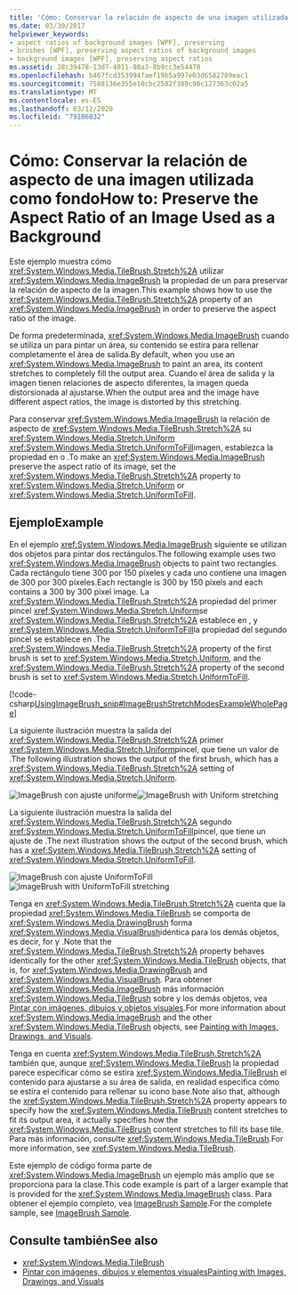 ```yaml
---
title: 'Cómo: Conservar la relación de aspecto de una imagen utilizada como fondo'
ms.date: 03/30/2017
helpviewer_keywords:
- aspect ratios of background images [WPF], preserving
- brushes [WPF], preserving aspect ratios of background images
- background images [WPF], preserving aspect ratios
ms.assetid: 28c39478-13d7-4011-80a3-8b9cc3e54478
ms.openlocfilehash: b467fcd353994faef19b5a997e03d6582789eac1
ms.sourcegitcommit: 7588136e355e10cbc2582f389c90c127363c02a5
ms.translationtype: MT
ms.contentlocale: es-ES
ms.lasthandoff: 03/12/2020
ms.locfileid: "79186032"
---
```

# <a name="how-to-preserve-the-aspect-ratio-of-an-image-used-as-a-background"></a><span data-ttu-id="6ff27-102">Cómo: Conservar la relación de aspecto de una imagen utilizada como fondo</span><span class="sxs-lookup"><span data-stu-id="6ff27-102">How to: Preserve the Aspect Ratio of an Image Used as a Background</span></span>
<span data-ttu-id="6ff27-103">Este ejemplo muestra cómo <xref:System.Windows.Media.TileBrush.Stretch%2A> utilizar <xref:System.Windows.Media.ImageBrush> la propiedad de un para preservar la relación de aspecto de la imagen.</span><span class="sxs-lookup"><span data-stu-id="6ff27-103">This example shows how to use the <xref:System.Windows.Media.TileBrush.Stretch%2A> property of an <xref:System.Windows.Media.ImageBrush> in order to preserve the aspect ratio of the image.</span></span>  
  
 <span data-ttu-id="6ff27-104">De forma predeterminada, <xref:System.Windows.Media.ImageBrush> cuando se utiliza un para pintar un área, su contenido se estira para rellenar completamente el área de salida.</span><span class="sxs-lookup"><span data-stu-id="6ff27-104">By default, when you use an <xref:System.Windows.Media.ImageBrush> to paint an area, its content stretches to completely fill the output area.</span></span> <span data-ttu-id="6ff27-105">Cuando el área de salida y la imagen tienen relaciones de aspecto diferentes, la imagen queda distorsionada al ajustarse.</span><span class="sxs-lookup"><span data-stu-id="6ff27-105">When the output area and the image have different aspect ratios, the image is distorted by this stretching.</span></span>  
  
 <span data-ttu-id="6ff27-106">Para conservar <xref:System.Windows.Media.ImageBrush> la relación de aspecto de <xref:System.Windows.Media.TileBrush.Stretch%2A> su <xref:System.Windows.Media.Stretch.Uniform> <xref:System.Windows.Media.Stretch.UniformToFill>imagen, establezca la propiedad en o .</span><span class="sxs-lookup"><span data-stu-id="6ff27-106">To make an <xref:System.Windows.Media.ImageBrush> preserve the aspect ratio of its image, set the <xref:System.Windows.Media.TileBrush.Stretch%2A> property to <xref:System.Windows.Media.Stretch.Uniform> or <xref:System.Windows.Media.Stretch.UniformToFill>.</span></span>  
  
## <a name="example"></a><span data-ttu-id="6ff27-107">Ejemplo</span><span class="sxs-lookup"><span data-stu-id="6ff27-107">Example</span></span>  
 <span data-ttu-id="6ff27-108">En el ejemplo <xref:System.Windows.Media.ImageBrush> siguiente se utilizan dos objetos para pintar dos rectángulos.</span><span class="sxs-lookup"><span data-stu-id="6ff27-108">The following example uses two <xref:System.Windows.Media.ImageBrush> objects to paint two rectangles.</span></span> <span data-ttu-id="6ff27-109">Cada rectángulo tiene 300 por 150 píxeles y cada uno contiene una imagen de 300 por 300 píxeles.</span><span class="sxs-lookup"><span data-stu-id="6ff27-109">Each rectangle is 300 by 150 pixels and each contains a 300 by 300 pixel image.</span></span> <span data-ttu-id="6ff27-110">La <xref:System.Windows.Media.TileBrush.Stretch%2A> propiedad del primer pincel <xref:System.Windows.Media.Stretch.Uniform>se <xref:System.Windows.Media.TileBrush.Stretch%2A> establece en , y <xref:System.Windows.Media.Stretch.UniformToFill>la propiedad del segundo pincel se establece en .</span><span class="sxs-lookup"><span data-stu-id="6ff27-110">The <xref:System.Windows.Media.TileBrush.Stretch%2A> property of the first brush is set to <xref:System.Windows.Media.Stretch.Uniform>, and the <xref:System.Windows.Media.TileBrush.Stretch%2A> property of the second brush is set to <xref:System.Windows.Media.Stretch.UniformToFill>.</span></span>  
  
 [!code-csharp[UsingImageBrush_snip#ImageBrushStretchModesExampleWholePage](~/samples/snippets/csharp/VS_Snippets_Wpf/UsingImageBrush_snip/CSharp/StretchModes.cs#imagebrushstretchmodesexamplewholepage)]  
  
 <span data-ttu-id="6ff27-111">La siguiente ilustración muestra la salida del <xref:System.Windows.Media.TileBrush.Stretch%2A> primer <xref:System.Windows.Media.Stretch.Uniform>pincel, que tiene un valor de .</span><span class="sxs-lookup"><span data-stu-id="6ff27-111">The following illustration shows the output of the first brush, which has a <xref:System.Windows.Media.TileBrush.Stretch%2A> setting of <xref:System.Windows.Media.Stretch.Uniform>.</span></span>  
  
 <span data-ttu-id="6ff27-112">![ImageBrush con ajuste uniforme](./media/graphicsmm-imagebrushuniformstretch.jpg "graphicsmm_ImageBrushUniformStretch")</span><span class="sxs-lookup"><span data-stu-id="6ff27-112">![ImageBrush with Uniform stretching](./media/graphicsmm-imagebrushuniformstretch.jpg "graphicsmm_ImageBrushUniformStretch")</span></span>  
  
 <span data-ttu-id="6ff27-113">La siguiente ilustración muestra la salida del <xref:System.Windows.Media.TileBrush.Stretch%2A> segundo <xref:System.Windows.Media.Stretch.UniformToFill>pincel, que tiene un ajuste de .</span><span class="sxs-lookup"><span data-stu-id="6ff27-113">The next illustration shows the output of the second brush, which has a <xref:System.Windows.Media.TileBrush.Stretch%2A> setting of <xref:System.Windows.Media.Stretch.UniformToFill>.</span></span>  
  
 <span data-ttu-id="6ff27-114">![ImageBrush con ajuste UniformToFill](./media/graphicsmm-imagebrushuniformtofillstretch.jpg "graphicsmm_ImageBrushUniformToFillStretch")</span><span class="sxs-lookup"><span data-stu-id="6ff27-114">![ImageBrush with UniformToFill stretching](./media/graphicsmm-imagebrushuniformtofillstretch.jpg "graphicsmm_ImageBrushUniformToFillStretch")</span></span>  
  
 <span data-ttu-id="6ff27-115">Tenga en <xref:System.Windows.Media.TileBrush.Stretch%2A> cuenta que la propiedad <xref:System.Windows.Media.TileBrush> se comporta de <xref:System.Windows.Media.DrawingBrush> forma <xref:System.Windows.Media.VisualBrush>idéntica para los demás objetos, es decir, for y .</span><span class="sxs-lookup"><span data-stu-id="6ff27-115">Note that the <xref:System.Windows.Media.TileBrush.Stretch%2A> property behaves identically for the other <xref:System.Windows.Media.TileBrush> objects, that is, for <xref:System.Windows.Media.DrawingBrush> and <xref:System.Windows.Media.VisualBrush>.</span></span> <span data-ttu-id="6ff27-116">Para obtener <xref:System.Windows.Media.ImageBrush> más información <xref:System.Windows.Media.TileBrush> sobre y los demás objetos, vea [Pintar con imágenes, dibujos y objetos visuales](painting-with-images-drawings-and-visuals.md).</span><span class="sxs-lookup"><span data-stu-id="6ff27-116">For more information about <xref:System.Windows.Media.ImageBrush> and the other <xref:System.Windows.Media.TileBrush> objects, see [Painting with Images, Drawings, and Visuals](painting-with-images-drawings-and-visuals.md).</span></span>  
  
 <span data-ttu-id="6ff27-117">Tenga en cuenta <xref:System.Windows.Media.TileBrush.Stretch%2A> también que, aunque <xref:System.Windows.Media.TileBrush> la propiedad parece especificar cómo se estira <xref:System.Windows.Media.TileBrush> el contenido para ajustarse a su área de salida, en realidad especifica cómo se estira el contenido para rellenar su icono base.</span><span class="sxs-lookup"><span data-stu-id="6ff27-117">Note also that, although the <xref:System.Windows.Media.TileBrush.Stretch%2A> property appears to specify how the <xref:System.Windows.Media.TileBrush> content stretches to fit its output area, it actually specifies how the <xref:System.Windows.Media.TileBrush> content stretches to fill its base tile.</span></span> <span data-ttu-id="6ff27-118">Para más información, consulte <xref:System.Windows.Media.TileBrush>.</span><span class="sxs-lookup"><span data-stu-id="6ff27-118">For more information, see <xref:System.Windows.Media.TileBrush>.</span></span>  
  
 <span data-ttu-id="6ff27-119">Este ejemplo de código forma parte de <xref:System.Windows.Media.ImageBrush> un ejemplo más amplio que se proporciona para la clase.</span><span class="sxs-lookup"><span data-stu-id="6ff27-119">This code example is part of a larger example that is provided for the <xref:System.Windows.Media.ImageBrush> class.</span></span> <span data-ttu-id="6ff27-120">Para obtener el ejemplo completo, vea [ImageBrush Sample](https://github.com/Microsoft/WPF-Samples/tree/master/Graphics/ImageBrush).</span><span class="sxs-lookup"><span data-stu-id="6ff27-120">For the complete sample, see [ImageBrush Sample](https://github.com/Microsoft/WPF-Samples/tree/master/Graphics/ImageBrush).</span></span>  
  
## <a name="see-also"></a><span data-ttu-id="6ff27-121">Consulte también</span><span class="sxs-lookup"><span data-stu-id="6ff27-121">See also</span></span>

- <xref:System.Windows.Media.TileBrush>
- [<span data-ttu-id="6ff27-122">Pintar con imágenes, dibujos y elementos visuales</span><span class="sxs-lookup"><span data-stu-id="6ff27-122">Painting with Images, Drawings, and Visuals</span></span>](painting-with-images-drawings-and-visuals.md)
